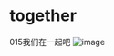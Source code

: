 # together
015我们在一起吧
![image](https://github.com/love99you/together/assets/118249630/2507496d-320b-477b-af9e-5d8cdc43e6f9)

